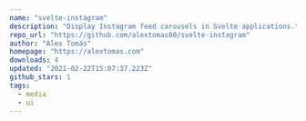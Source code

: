 ```yaml
---
name: "svelte-instagram"
description: "Display Instagram feed carousels in Svelte applications."
repo_url: "https://github.com/alextomas80/svelte-instagram"
author: "Alex Tomás"
homepage: "https://alextomas.com"
downloads: 4
updated: "2021-02-22T15:07:37.223Z"
github_stars: 1
tags: 
  - media
  - ui
---
```

